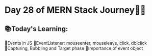 # Day 28 of MERN Stack Journey🍂✅
## 📚Today's Learning:
🔹Events in JS
🔹EventListener: mouseenter, mouseleave, click, dblclick
🔹Capturing, Bubbling and Target phase
🔹Importance of event object

